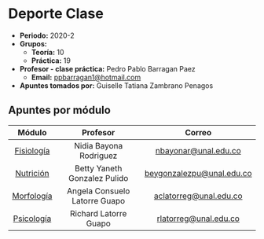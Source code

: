 # Deporte Clase

- **Periodo:** 2020-2
- **Grupos:**
  - **Teoría:** 10
  - **Práctica:** 19
- **Profesor - clase práctica:** Pedro Pablo Barragan Paez
  - **Email:** ppbarragan1@hotmail.com
- **Apuntes tomados por:** Guiselle Tatiana Zambrano Penagos


## Apuntes por módulo

| Módulo	| Profesor	|	Correo	|
| :---:	|	:---:	|	:---:	|
| [Fisiología](modules_notes/module_1.md)	| Nidia Bayona Rodriguez	|	nbayonar@unal.edu.co	|
|	[Nutrición](modules_notes/module_2.md)	|	Betty Yaneth Gonzalez Pulido |	beygonzalezpu@unal.edu.co	|
| [Morfología](modules_notes/module_3.md)	|	Angela Consuelo Latorre Guapo	|	aclatorreg@unal.edu.co	|
| [Psicología](modules_notes/module_4.md) | Richard Latorre Guapo | rlatorreg@unal.edu.co |